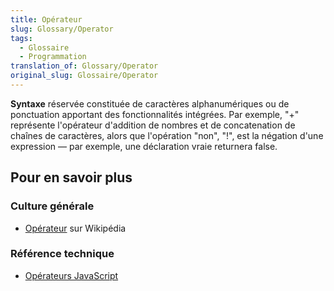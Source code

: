 ```yaml
---
title: Opérateur
slug: Glossary/Operator
tags:
  - Glossaire
  - Programmation
translation_of: Glossary/Operator
original_slug: Glossaire/Operator
---
```


**Syntaxe** réservée constituée de caractères alphanumériques ou de ponctuation apportant des fonctionnalités intégrées.  Par exemple, "+" représente l'opérateur d'addition de nombres et de concatenation de chaînes de caractères, alors que l'opération "non", "!", est la négation d'une expression — par exemple, une déclaration vraie returnera false.

## Pour en savoir plus

### Culture générale

- [Opérateur](https://fr.wikipedia.org/wiki/Op%C3%A9rateur_(informatique)) sur Wikipédia

### Référence technique

- [Opérateurs JavaScript](/fr/docs/Web/JavaScript/Reference/Op%C3%A9rateurs)

